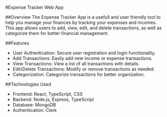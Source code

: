 #Expense Tracker Web App

##Overview
The Expense Tracker App is a usefull and user friendly tool to help you manage your finances by tracking your expenses and incomes. This app allows users to add, view, edit, and delete transactions, as well as categorize them for better financial management.

##Features
- User Authentication: Secure user registration and login functionality.
- Add Transactions: Easily add new income or expense transactions.
- View Transactions: View a list of all transactions with details.
- Edit/Delete Transactions: Modify or remove transactions as needed.
- Categorization: Categorize transactions for better organization.

##Technologies Used
- Frontend: React, TypeScript, CSS
- Backend: Node.js, Express, TypeScript
- Database: MongoDB
- Authentication: Clerk
